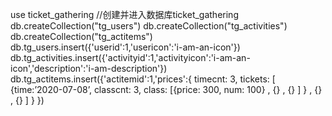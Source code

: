 use ticket_gathering  //创建并进入数据库ticket_gathering
db.createCollection("tg_users")
db.createCollection("tg_activities")
db.createCollection("tg_actitems")
db.tg_users.insert({'userid':1,'usericon':'i-am-an-icon'})
db.tg_activities.insert({'activityid':1,'activityicon':'i-am-an-icon','description':'i-am-description'})
db.tg_actitems.insert({'actitemid':1,'prices':{ timecnt: 3, tickets: [ {time:’2020-07-08’, classcnt: 3, class: [{price: 300, num: 100} , {} , {} ] } , {} , {} ] }
})
